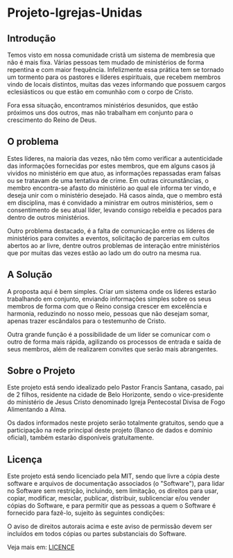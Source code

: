 # Projeto-Igrejas-Unidas
 
## Introdução
Temos visto em nossa comunidade cristã um sistema de membresia que não é mais fixa. Várias pessoas tem mudado de ministérios de forma repentina e com maior frequência.
Infelizmente essa prática tem se tornado um tormento para os pastores e líderes espirituais, que recebem membros vindo de locais distintos, muitas das vezes informando que possuem cargos eclesiásticos ou que estão em comunhão com o corpo de Cristo.

Fora essa situação, encontramos ministérios desunidos, que estão próximos uns dos outros, mas não trabalham em conjunto para o crescimento do Reino de Deus.

## O problema
Estes líderes, na maioria das vezes, não têm como verificar a autenticidade das informações fornecidas por estes membros, que em alguns casos já vividos no ministério em que atuo, as informações repassadas eram falsas ou se tratavam de uma tentativa de crime.
Em outras circunstâncias, o membro encontra-se afasto do ministério ao qual ele informa ter vindo, e deseja unir com o ministério desejado. Há casos ainda, que o membro está em disciplina, mas é convidado a ministrar em outros ministérios, sem o consentimento de seu atual líder, levando consigo rebeldia e pecados para dentro de outros ministérios.

Outro problema destacado, é a falta de comunicação entre os líderes de ministérios para convites a eventos, solicitação de parcerias em cultos abertos ao ar livre, dentre outros problemas de interação entre ministérios que por muitas das vezes estão ao lado um do outro na mesma rua.

## A Solução
A proposta aqui é bem simples. Criar um sistema onde os líderes estarão trabalhando em conjunto, enviando informações simples sobre os seus membros de forma com que o Reino consiga crescer em excelência e harmonia, reduzindo no nosso meio, pessoas que não desejam somar, apenas trazer escândalos para o testemunho de Cristo.

Outra grande função é a possibilidade de um líder se comunicar com o outro de forma mais rápida, agilizando os processos de entrada e saída de seus membros, além de realizarem convites que serão mais abrangentes.

## Sobre o Projeto
Este projeto está sendo idealizado pelo Pastor Francis Santana, casado, pai de 2 filhos, residente na cidade de Belo Horizonte, sendo o vice-presidente do ministério de Jesus Cristo denominado Igreja Pentecostal Divisa de Fogo Alimentando a Alma.

Os dados informados neste projeto serão totalmente gratuitos, sendo que a participação na rede principal deste projeto (Banco de dados e domínio oficial), também estarão disponíveis gratuitamente.

## Licença
Este projeto está sendo licenciado pela MIT, sendo que livre a cópia deste software e arquivos de documentação associados (o "Software"), para lidar no Software sem restrição, incluindo, sem limitação, os direitos para usar, copiar, modificar, mesclar, publicar, distribuir, sublicenciar e/ou vender cópias do Software, e para permitir que as pessoas a quem o Software é fornecido para fazê-lo, sujeito às seguintes condições:


O aviso de direitos autorais acima e este aviso de permissão devem ser incluídos em todos
cópias ou partes substanciais do Software.

Veja mais em: [LICENCE]

[LICENCE]: https://github.com/DigitalCoin1/Projeto-Igrejas-Unidas/blob/main/LICENSE
